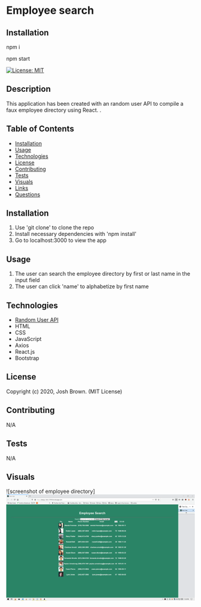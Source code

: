 # Employee search

## Installation

npm i

npm start

[![License: MIT](https://img.shields.io/badge/License-MIT-yellow.svg)](https://opensource.org/licenses/MIT)
  
## Description 
This application has been created with an random user API to compile a faux employee directory using React. . 

## Table of Contents 
* [Installation](#Installation)
* [Usage](#Usage)
* [Technologies](#Technologies)
* [License](#License)
* [Contributing](#Contributing)
* [Tests](#Tests)
* [Visuals](#Visuals)
* [Links](#Links)
* [Questions](#Questions)

## Installation
1. Use 'git clone'  to clone the repo
2. Install necessary dependencies with 'npm install'
3. Go to localhost:3000 to view the app

## Usage
1. The user can search the employee directory by first or last name in the input field
2. The user can click 'name' to alphabetize by first name

## Technologies
* [Random User API](https://randomuser.me/api/?results=200&nat=us)
* HTML
* CSS 
* JavaScript
* Axios 
* React.js
* Bootstrap 

## License
Copyright (c) 2020, Josh Brown. (MIT License)

## Contributing 
N/A 

## Tests
N/A

## Visuals
![screenshot of employee directory]![](assets/image.gif)
